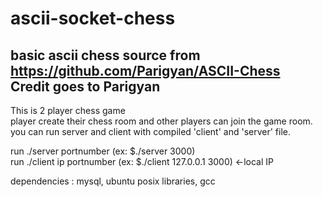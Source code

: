 # ascii-socket-chess

basic ascii chess source from  
https://github.com/Parigyan/ASCII-Chess  
Credit goes to Parigyan
---  
This is 2 player chess game  
player create their chess room and other players can join the game room.  
you can run server and client with compiled 'client' and 'server' file.  

run ./server portnumber (ex: $./server 3000)  
run ./client ip portnumber (ex: $./client 127.0.0.1 3000)  <-local IP

dependencies : mysql, ubuntu posix libraries, gcc


